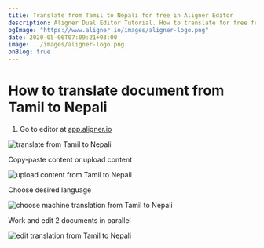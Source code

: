 ```yaml
---
title: Translate from Tamil to Nepali for free in Aligner Editor
description: Aligner Dual Editor Tutorial. How to translate for free from Tamil to Nepali. Aligner is multilingual document management platform. 
ogImage: "https://www.aligner.io/images/aligner-logo.png"
date: 2020-05-06T07:09:21+03:00
image: ../images/aligner-logo.png
onBlog: true
---
```


# How to translate document from Tamil to Nepali

1. Go to editor at [app.aligner.io](https://app.aligner.io "Aligner App web page")

![translate from Tamil to Nepali](../aligner-blank-editor.png "translate from Tamil to Nepali")

Copy-paste content or upload content

![upload content from Tamil to Nepali](../aligner-uploaded-document.png "upload content from Tamil to Nepali")

Choose desired language

![choose machine translation from Tamil to Nepali](../aligner-language-dropdown.png "choose machine translation from Tamil to Nepali")

Work and edit 2 documents in parallel

![edit translation from Tamil to Nepali](../aligner-double-sitded-editor.png "edit translation from Tamil to Nepali")


